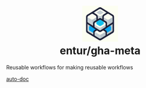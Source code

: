 <h1 align="center">
      <img src="logo.png" width="96px" height="96px" />
      <br>entur/gha-meta<br>
</h1>

Reusable workflows for making reusable workflows

[auto-doc](./README-auto-doc.md)
